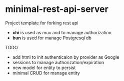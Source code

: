 # minimal-rest-api-server

Project template for forking rest api
- **chi** is used as mux and to manage authorization
- **bun** is used for manage Postgresql db

TODO
- add html to init authenticaion by provider as Google
- sessions to manage authorization/expiration
- new model for entity to persist
- minimal CRUD for manage entity

